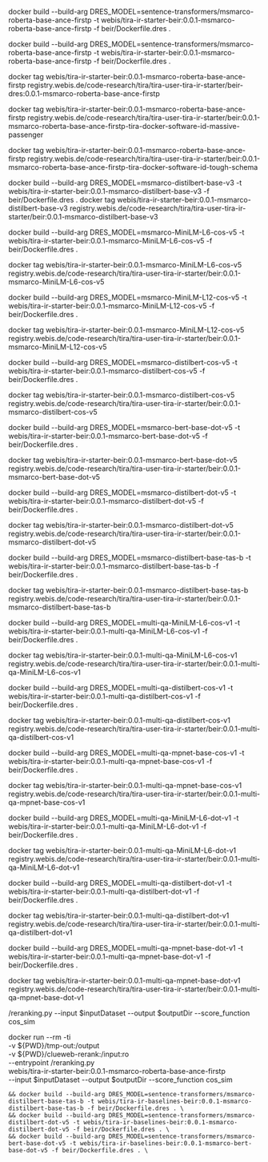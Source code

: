 docker build --build-arg DRES_MODEL=sentence-transformers/msmarco-roberta-base-ance-firstp -t webis/tira-ir-starter-beir:0.0.1-msmarco-roberta-base-ance-firstp -f beir/Dockerfile.dres .

docker build --build-arg DRES_MODEL=sentence-transformers/msmarco-roberta-base-ance-firstp -t webis/tira-ir-starter-beir:0.0.1-msmarco-roberta-base-ance-firstp -f beir/Dockerfile.dres .

docker tag webis/tira-ir-starter-beir:0.0.1-msmarco-roberta-base-ance-firstp registry.webis.de/code-research/tira/tira-user-tira-ir-starter/beir-dres:0.0.1-msmarco-roberta-base-ance-firstp

docker tag webis/tira-ir-starter-beir:0.0.1-msmarco-roberta-base-ance-firstp registry.webis.de/code-research/tira/tira-user-tira-ir-starter/beir:0.0.1-msmarco-roberta-base-ance-firstp-tira-docker-software-id-massive-passenger

docker tag webis/tira-ir-starter-beir:0.0.1-msmarco-roberta-base-ance-firstp registry.webis.de/code-research/tira/tira-user-tira-ir-starter/beir:0.0.1-msmarco-roberta-base-ance-firstp-tira-docker-software-id-tough-schema



docker build --build-arg DRES_MODEL=msmarco-distilbert-base-v3 -t webis/tira-ir-starter-beir:0.0.1-msmarco-distilbert-base-v3 -f beir/Dockerfile.dres .
docker tag webis/tira-ir-starter-beir:0.0.1-msmarco-distilbert-base-v3 registry.webis.de/code-research/tira/tira-user-tira-ir-starter/beir:0.0.1-msmarco-distilbert-base-v3


docker build --build-arg DRES_MODEL=msmarco-MiniLM-L6-cos-v5 -t webis/tira-ir-starter-beir:0.0.1-msmarco-MiniLM-L6-cos-v5 -f beir/Dockerfile.dres .

docker tag webis/tira-ir-starter-beir:0.0.1-msmarco-MiniLM-L6-cos-v5 registry.webis.de/code-research/tira/tira-user-tira-ir-starter/beir:0.0.1-msmarco-MiniLM-L6-cos-v5


docker build --build-arg DRES_MODEL=msmarco-MiniLM-L12-cos-v5 -t webis/tira-ir-starter-beir:0.0.1-msmarco-MiniLM-L12-cos-v5 -f beir/Dockerfile.dres .

docker tag webis/tira-ir-starter-beir:0.0.1-msmarco-MiniLM-L12-cos-v5 registry.webis.de/code-research/tira/tira-user-tira-ir-starter/beir:0.0.1-msmarco-MiniLM-L12-cos-v5


docker build --build-arg DRES_MODEL=msmarco-distilbert-cos-v5 -t webis/tira-ir-starter-beir:0.0.1-msmarco-distilbert-cos-v5 -f beir/Dockerfile.dres .

docker tag webis/tira-ir-starter-beir:0.0.1-msmarco-distilbert-cos-v5 registry.webis.de/code-research/tira/tira-user-tira-ir-starter/beir:0.0.1-msmarco-distilbert-cos-v5


docker build --build-arg DRES_MODEL=msmarco-bert-base-dot-v5 -t webis/tira-ir-starter-beir:0.0.1-msmarco-bert-base-dot-v5 -f beir/Dockerfile.dres .

docker tag webis/tira-ir-starter-beir:0.0.1-msmarco-bert-base-dot-v5 registry.webis.de/code-research/tira/tira-user-tira-ir-starter/beir:0.0.1-msmarco-bert-base-dot-v5


docker build --build-arg DRES_MODEL=msmarco-distilbert-dot-v5 -t webis/tira-ir-starter-beir:0.0.1-msmarco-distilbert-dot-v5 -f beir/Dockerfile.dres .

docker tag webis/tira-ir-starter-beir:0.0.1-msmarco-distilbert-dot-v5 registry.webis.de/code-research/tira/tira-user-tira-ir-starter/beir:0.0.1-msmarco-distilbert-dot-v5


docker build --build-arg DRES_MODEL=msmarco-distilbert-base-tas-b -t webis/tira-ir-starter-beir:0.0.1-msmarco-distilbert-base-tas-b -f beir/Dockerfile.dres .

docker tag webis/tira-ir-starter-beir:0.0.1-msmarco-distilbert-base-tas-b registry.webis.de/code-research/tira/tira-user-tira-ir-starter/beir:0.0.1-msmarco-distilbert-base-tas-b

docker build --build-arg DRES_MODEL=multi-qa-MiniLM-L6-cos-v1 -t webis/tira-ir-starter-beir:0.0.1-multi-qa-MiniLM-L6-cos-v1 -f beir/Dockerfile.dres .

docker tag webis/tira-ir-starter-beir:0.0.1-multi-qa-MiniLM-L6-cos-v1 registry.webis.de/code-research/tira/tira-user-tira-ir-starter/beir:0.0.1-multi-qa-MiniLM-L6-cos-v1


docker build --build-arg DRES_MODEL=multi-qa-distilbert-cos-v1 -t webis/tira-ir-starter-beir:0.0.1-multi-qa-distilbert-cos-v1 -f beir/Dockerfile.dres .

docker tag webis/tira-ir-starter-beir:0.0.1-multi-qa-distilbert-cos-v1 registry.webis.de/code-research/tira/tira-user-tira-ir-starter/beir:0.0.1-multi-qa-distilbert-cos-v1


docker build --build-arg DRES_MODEL=multi-qa-mpnet-base-cos-v1 -t webis/tira-ir-starter-beir:0.0.1-multi-qa-mpnet-base-cos-v1 -f beir/Dockerfile.dres .

docker tag webis/tira-ir-starter-beir:0.0.1-multi-qa-mpnet-base-cos-v1 registry.webis.de/code-research/tira/tira-user-tira-ir-starter/beir:0.0.1-multi-qa-mpnet-base-cos-v1


docker build --build-arg DRES_MODEL=multi-qa-MiniLM-L6-dot-v1 -t webis/tira-ir-starter-beir:0.0.1-multi-qa-MiniLM-L6-dot-v1 -f beir/Dockerfile.dres .

docker tag webis/tira-ir-starter-beir:0.0.1-multi-qa-MiniLM-L6-dot-v1 registry.webis.de/code-research/tira/tira-user-tira-ir-starter/beir:0.0.1-multi-qa-MiniLM-L6-dot-v1


docker build --build-arg DRES_MODEL=multi-qa-distilbert-dot-v1 -t webis/tira-ir-starter-beir:0.0.1-multi-qa-distilbert-dot-v1 -f beir/Dockerfile.dres .

docker tag webis/tira-ir-starter-beir:0.0.1-multi-qa-distilbert-dot-v1 registry.webis.de/code-research/tira/tira-user-tira-ir-starter/beir:0.0.1-multi-qa-distilbert-dot-v1


docker build --build-arg DRES_MODEL=multi-qa-mpnet-base-dot-v1 -t webis/tira-ir-starter-beir:0.0.1-multi-qa-mpnet-base-dot-v1 -f beir/Dockerfile.dres .

docker tag webis/tira-ir-starter-beir:0.0.1-multi-qa-mpnet-base-dot-v1 registry.webis.de/code-research/tira/tira-user-tira-ir-starter/beir:0.0.1-multi-qa-mpnet-base-dot-v1


/reranking.py --input $inputDataset --output $outputDir --score_function cos_sim



docker run --rm -ti \
	-v ${PWD}/tmp-out:/output \
	-v ${PWD}/clueweb-rerank:/input:ro \
	--entrypoint /reranking.py \
	webis/tira-ir-starter-beir:0.0.1-msmarco-roberta-base-ance-firstp \
	--input $inputDataset --output $outputDir --score_function cos_sim



	&& docker build --build-arg DRES_MODEL=sentence-transformers/msmarco-distilbert-base-tas-b -t webis/tira-ir-baselines-beir:0.0.1-msmarco-distilbert-base-tas-b -f beir/Dockerfile.dres . \
	&& docker build --build-arg DRES_MODEL=sentence-transformers/msmarco-distilbert-dot-v5 -t webis/tira-ir-baselines-beir:0.0.1-msmarco-distilbert-dot-v5 -f beir/Dockerfile.dres . \
	&& docker build --build-arg DRES_MODEL=sentence-transformers/msmarco-bert-base-dot-v5 -t webis/tira-ir-baselines-beir:0.0.1-msmarco-bert-base-dot-v5 -f beir/Dockerfile.dres . \
